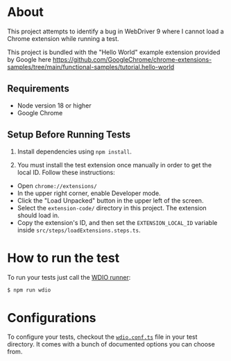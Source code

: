 # About

This project attempts to identify a bug in WebDriver 9 where I cannot load a Chrome extension while running a test.

This project is bundled with the "Hello World" example extension provided by Google here https://github.com/GoogleChrome/chrome-extensions-samples/tree/main/functional-samples/tutorial.hello-world

## Requirements

- Node version 18 or higher
- Google Chrome

## Setup Before Running Tests

1. Install dependencies using `npm install`.

2. You must install the test extension once manually in order to get the local ID. Follow these instructions:

- Open `chrome://extensions/`
- In the upper right corner, enable Developer mode.
- Click the "Load Unpacked" button in the upper left of the screen.
- Select the `extension-code/` directory in this project. The extension should load in.
- Copy the extension's ID, and then set the `EXTENSION_LOCAL_ID` variable inside `src/steps/loadExtensions.steps.ts`.

# How to run the test

To run your tests just call the [WDIO runner](http://webdriver.io/guide/testrunner/gettingstarted.html):

```sh
$ npm run wdio
```

# Configurations

To configure your tests, checkout the [`wdio.conf.ts`](https://github.com/webdriverio/cucumber-boilerplate/blob/main/wdio.conf.js) file in your test directory. It comes with a bunch of documented options you can choose from.
